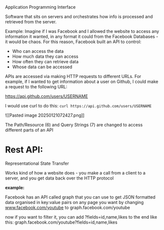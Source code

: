 Application Programming Interface

Software that sits on servers and orchestrates how info is processed and retrieved from the server.

Example:
Imagine if I was Facebook and I allowed the website to access any information it wanted, in any format it could from the Facebook Databases - it would be chaos. For this reason, Facebook built an API to control:

- Who can access the data
- How much data they can access
- How often they can retrieve data
- Whose data can be accessed

APIs are accessed via making HTTP requests to different URLs. For example, if I wanted to get information about a user on Github, I could make a request to the following URL:

https://api.github.com/users/USERNAME

I would use curl to do this: 
```curl https://api.github.com/users/USERNAME```


![[Pasted image 20250121072427.png]]

The Path/Resource (6) and Query Strings (7) are changed to access different parts of an API

# Rest API:

Representational
State
Transfer

Works kind of how a website does - you make a call from a client to a server, and you get data back over the HTTP protocol

**example:**

Facebook has an API called graph that you can use to get JSON formatted data organised in key:value pairs on any page you want by changing www.facebook.com/youtube to graph.facebook.com/youtube

now if you want to filter it, you can add ?fields=id,name,likes to the end like this:
graph.facebook.com/youtube?fields=id,name,likes